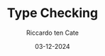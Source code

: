 ---
title: Type Checking
author: Riccardo ten Cate
date: 03-12-2024
category: Jekyll
layout: post
---